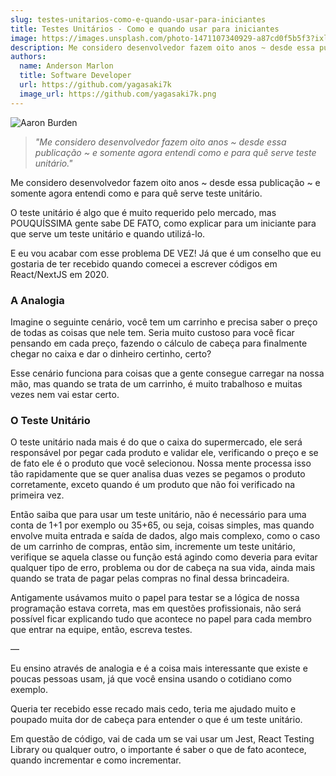 ```yaml
---
slug: testes-unitarios-como-e-quando-usar-para-iniciantes
title: Testes Unitários - Como e quando usar para iniciantes
image: https://images.unsplash.com/photo-1471107340929-a87cd0f5b5f3?ixlib=rb-4.0.3&ixid=MnwxMjA3fDB8MHxwaG90by1wYWdlfHx8fGVufDB8fHx8&auto=format&fit=crop&w=773&q=80
description: Me considero desenvolvedor fazem oito anos ~ desde essa publicação ~ e somente agora entendi como e para quê serve teste unitário.
authors:
  name: Anderson Marlon
  title: Software Developer
  url: https://github.com/yagasaki7k
  image_url: https://github.com/yagasaki7k.png
---
```


![](https://images.unsplash.com/photo-1471107340929-a87cd0f5b5f3?ixlib=rb-4.0.3&ixid=MnwxMjA3fDB8MHxwaG90by1wYWdlfHx8fGVufDB8fHx8&auto=format&fit=crop&w=773&q=80 "Aaron Burden")

> _"Me considero desenvolvedor fazem oito anos ~ desde essa publicação ~ e somente agora entendi como e para quê serve teste unitário."_

Me considero desenvolvedor fazem oito anos ~ desde essa publicação ~ e somente agora entendi como e para quê serve teste unitário.

O teste unitário é algo que é muito requerido pelo mercado, mas POUQUÍSSIMA gente sabe DE FATO, como explicar para um iniciante para que serve um teste unitário e quando utilizá-lo.

E eu vou acabar com esse problema DE VEZ! Já que é um conselho que eu gostaria de ter recebido quando comecei a escrever códigos em React/NextJS em 2020.

### A Analogia

Imagine o seguinte cenário, você tem um carrinho e precisa saber o preço de todas as coisas que nele tem. Seria muito custoso para você ficar pensando em cada preço, fazendo o cálculo de cabeça para finalmente chegar no caixa e dar o dinheiro certinho, certo?

Esse cenário funciona para coisas que a gente consegue carregar na nossa mão, mas quando se trata de um carrinho, é muito trabalhoso e muitas vezes nem vai estar certo.

### O Teste Unitário

O teste unitário nada mais é do que o caixa do supermercado, ele será responsável por pegar cada produto e validar ele, verificando o preço e se de fato ele é o produto que você selecionou. Nossa mente processa isso tão rapidamente que se quer analisa duas vezes se pegamos o produto corretamente, exceto quando é um produto que não foi verificado na primeira vez.

Então saiba que para usar um teste unitário, não é necessário para uma conta de 1+1 por exemplo ou 35+65, ou seja, coisas simples, mas quando envolve muita entrada e saída de dados, algo mais complexo, como o caso de um carrinho de compras, então sim, incremente um teste unitário, verifique se aquela classe ou função está agindo como deveria para evitar qualquer tipo de erro, problema ou dor de cabeça na sua vida, ainda mais quando se trata de pagar pelas compras no final dessa brincadeira.

Antigamente usávamos muito o papel para testar se a lógica de nossa programação estava correta, mas em questões profissionais, não será possível ficar explicando tudo que acontece no papel para cada membro que entrar na equipe, então, escreva testes.

—

Eu ensino através de analogia e é a coisa mais interessante que existe e poucas pessoas usam, já que você ensina usando o cotidiano como exemplo.

Queria ter recebido esse recado mais cedo, teria me ajudado muito e poupado muita dor de cabeça para entender o que é um teste unitário.

Em questão de código, vai de cada um se vai usar um Jest, React Testing Library ou qualquer outro, o importante é saber o que de fato acontece, quando incrementar e como incrementar.
